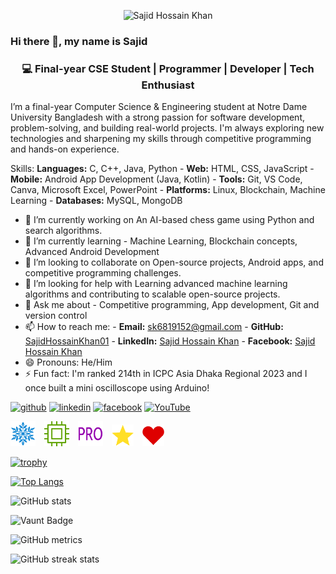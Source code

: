 <p align="center">
  <img src="https://media.licdn.com/dms/image/v2/D5603AQGZszfdpRWpmQ/profile-displayphoto-shrink_200_200/profile-displayphoto-shrink_200_200/0/1710181071572?e=1758153600&v=beta&t=pQ7Pxg7Q2sJb1jUhxLJlaVwx3cUI9-iXTXL1CqYDB4E" alt="Sajid Hossain Khan" width="200" />
</p>

### Hi there 👋, my name is Sajid
<h3 align="center">💻 Final-year CSE Student | Programmer | Developer | Tech Enthusiast</h3>


I’m a final-year Computer Science & Engineering student at Notre Dame University Bangladesh with a strong passion for software development, problem-solving, and building real-world projects. I'm always exploring new technologies and sharpening my skills through competitive programming and hands-on experience.

Skills: **Languages:** C, C++, Java, Python   - **Web:** HTML, CSS, JavaScript   - **Mobile:** Android App Development (Java, Kotlin)   - **Tools:** Git, VS Code, Canva, Microsoft Excel, PowerPoint   - **Platforms:** Linux, Blockchain, Machine Learning   - **Databases:** MySQL, MongoDB

- 🔭 I’m currently working on An AI-based chess game using Python and search algorithms. 
- 🌱 I’m currently learning - Machine Learning, Blockchain concepts, Advanced Android Development 
- 👯 I’m looking to collaborate on Open-source projects, Android apps, and competitive programming challenges. 
- 🤔 I’m looking for help with Learning advanced machine learning algorithms and contributing to scalable open-source projects. 
- 💬 Ask me about - Competitive programming, App development, Git and version control 
- 📫 How to reach me: - **Email:** sk6819152@gmail.com   - **GitHub:** [SajidHossainKhan01](https://github.com/SajidHossainKhan01)   - **LinkedIn:** [Sajid Hossain Khan](https://www.linkedin.com/in/sajid-hossain-khan-7275272a4/)   - **Facebook:** [Sajid Hossain Khan](https://www.facebook.com/sajid.hossain.khan.2024) 
- 😄 Pronouns: He/Him 
- ⚡ Fun fact: I'm ranked 214th in ICPC Asia Dhaka Regional 2023 and I once built a mini oscilloscope using Arduino! 


[<img src='https://cdn.jsdelivr.net/npm/simple-icons@3.0.1/icons/github.svg' alt='github' height='40'>](https://github.com/SajidHossainKhan01)  [<img src='https://cdn.jsdelivr.net/npm/simple-icons@3.0.1/icons/linkedin.svg' alt='linkedin' height='40'>](https://www.linkedin.com/in/www.linkedin.com/in/sajid-hossain-khan-7275272a4/)  [<img src='https://cdn.jsdelivr.net/npm/simple-icons@3.0.1/icons/facebook.svg' alt='facebook' height='40'>](https://www.facebook.com/https://www.facebook.com/sajid.hossain.khan.2024)  [<img src='https://cdn.jsdelivr.net/npm/simple-icons@3.0.1/icons/youtube.svg' alt='YouTube' height='40'>](https://www.youtube.com/channel/https://www.youtube.com/@SajidHossainKhan)  

<a href='https://archiveprogram.github.com/'><img src='https://raw.githubusercontent.com/acervenky/animated-github-badges/master/assets/acbadge.gif' width='40' height='40'></a> <a href='https://docs.github.com/en/developers'><img src='https://raw.githubusercontent.com/acervenky/animated-github-badges/master/assets/devbadge.gif' width='40' height='40'></a> <a href='https://github.com/pricing'><img src='https://raw.githubusercontent.com/acervenky/animated-github-badges/master/assets/pro.gif' width='40' height='40'></a> <a href='https://stars.github.com/'><img src='https://raw.githubusercontent.com/acervenky/animated-github-badges/master/assets/starbadge.gif' width='35' height='35'></a> <a href='https://docs.github.com/en/github/supporting-the-open-source-community-with-github-sponsors'><img src='https://raw.githubusercontent.com/acervenky/animated-github-badges/master/assets/sponsorbadge.gif' width='35' height='35'></a> 

[![trophy](https://github-profile-trophy.vercel.app/?username=SajidHossainKhan01)](https://github.com/ryo-ma/github-profile-trophy)

[![Top Langs](https://github-readme-stats.vercel.app/api/top-langs/?username=SajidHossainKhan01)](https://github.com/anuraghazra/github-readme-stats)

![GitHub stats](https://github-readme-stats.vercel.app/api?username=SajidHossainKhan01&show_icons=true&count_private=true)  

![Vaunt Badge](https://api.vaunt.dev/v1/github/entities/SajidHossainKhan01/contributions?format=svg&private=true)  

![GitHub metrics](https://metrics.lecoq.io/SajidHossainKhan01)  

![GitHub streak stats](https://streak-stats.demolab.com/?user=SajidHossainKhan01)  

